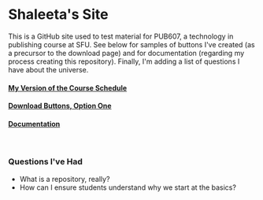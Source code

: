 # Shaleeta's Site

This is a GitHub site used to test material for PUB607, a technology in publishing course at SFU. See below for samples of buttons I've created (as a precursor to the download page) and for documentation (regarding my process creating this repository). Finally, I'm adding a list of questions I have about the universe. 

#### [My Version of the Course Schedule](Schedule.md)

#### [Download Buttons, Option One](DownloadButtons.md)

#### [Documentation](Documentation.md)

<br>

### Questions I've Had

- What is a repository, really? 
- How can I ensure students understand why we start at the basics?
